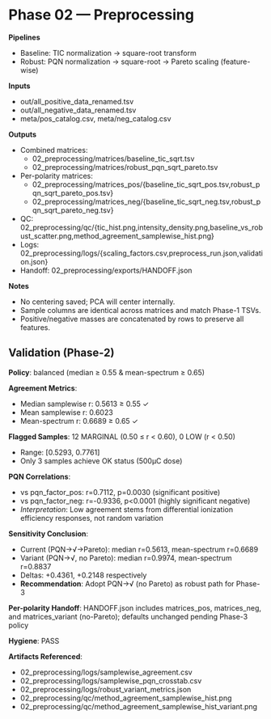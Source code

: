 # Phase 02 — Preprocessing

**Pipelines**
- Baseline: TIC normalization → square-root transform
- Robust: PQN normalization → square-root → Pareto scaling (feature-wise)

**Inputs**
- out/all_positive_data_renamed.tsv
- out/all_negative_data_renamed.tsv
- meta/pos_catalog.csv, meta/neg_catalog.csv

**Outputs**
- Combined matrices:
  - 02_preprocessing/matrices/baseline_tic_sqrt.tsv
  - 02_preprocessing/matrices/robust_pqn_sqrt_pareto.tsv
- Per-polarity matrices:
  - 02_preprocessing/matrices_pos/{baseline_tic_sqrt_pos.tsv,robust_pqn_sqrt_pareto_pos.tsv}
  - 02_preprocessing/matrices_neg/{baseline_tic_sqrt_neg.tsv,robust_pqn_sqrt_pareto_neg.tsv}
- QC: 02_preprocessing/qc/{tic_hist.png,intensity_density.png,baseline_vs_robust_scatter.png,method_agreement_samplewise_hist.png}
- Logs: 02_preprocessing/logs/{scaling_factors.csv,preprocess_run.json,validation.json}
- Handoff: 02_preprocessing/exports/HANDOFF.json

**Notes**
- No centering saved; PCA will center internally.
- Sample columns are identical across matrices and match Phase-1 TSVs.
- Positive/negative masses are concatenated by rows to preserve all features.

## Validation (Phase-2)

**Policy**: balanced (median ≥ 0.55 & mean-spectrum ≥ 0.65)

**Agreement Metrics**: 
- Median samplewise r: 0.5613 ≥ 0.55 ✓
- Mean samplewise r: 0.6023  
- Mean-spectrum r: 0.6689 ≥ 0.65 ✓

**Flagged Samples**: 12 MARGINAL (0.50 ≤ r < 0.60), 0 LOW (r < 0.50)
- Range: [0.5293, 0.7761]
- Only 3 samples achieve OK status (500μC dose)

**PQN Correlations**:
- vs pqn_factor_pos: r=0.7112, p=0.0030 (significant positive)
- vs pqn_factor_neg: r=-0.9336, p<0.0001 (highly significant negative)
- *Interpretation*: Low agreement stems from differential ionization efficiency responses, not random variation

**Sensitivity Conclusion**:
- Current (PQN→√→Pareto): median r=0.5613, mean-spectrum r=0.6689
- Variant (PQN→√, no Pareto): median r=0.9974, mean-spectrum r=0.8837
- Deltas: +0.4361, +0.2148 respectively
- **Recommendation**: Adopt PQN→√ (no Pareto) as robust path for Phase-3

**Per-polarity Handoff**: HANDOFF.json includes matrices_pos, matrices_neg, and matrices_variant (no-Pareto); defaults unchanged pending Phase-3 policy

**Hygiene**: PASS

**Artifacts Referenced**:
- 02_preprocessing/logs/samplewise_agreement.csv
- 02_preprocessing/logs/samplewise_pqn_crosstab.csv  
- 02_preprocessing/logs/robust_variant_metrics.json
- 02_preprocessing/qc/method_agreement_samplewise_hist.png
- 02_preprocessing/qc/method_agreement_samplewise_hist_variant.png